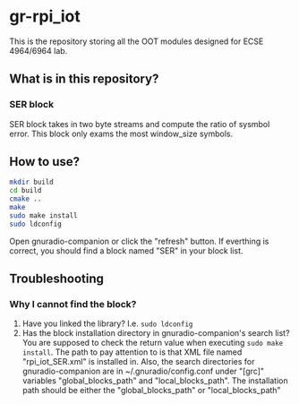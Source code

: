 # gr-rpi_iot

This is the repository storing all the OOT modules designed for ECSE 4964/6964 lab.

## What is in this repository?

### SER block
SER block takes in two byte streams and compute the ratio of sysmbol error. This block only exams the most window\_size symbols.

## How to use?

``` bash
mkdir build
cd build
cmake ..
make
sudo make install
sudo ldconfig
```

Open gnuradio-companion or click the "refresh" button. If everthing is correct, you should find a block named "SER" in your block list.

## Troubleshooting
### Why I cannot find the block?
1. Have you linked the library? I.e. ```sudo ldconfig```
2. Has the block installation directory in gnuradio-companion's search list? You are supposed to check the return value when executing ```sudo make install```. The path to pay attention to is that XML file named "rpi\_iot\_SER.xml" is installed in. Also, the search directories for gnuradio-companion are in ~/.gnuradio/config.conf under "[grc]" variables "global\_blocks\_path" and "local\_blocks\_path".
The installation path should be either the "global\_blocks\_path" or "local\_blocks\_path"
